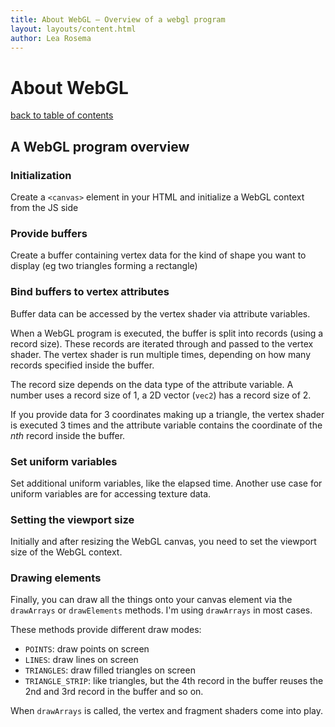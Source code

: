 ```yaml
---
title: About WebGL – Overview of a webgl program
layout: layouts/content.html
author: Lea Rosema
---
```


# About WebGL

[back to table of contents](../)

## A WebGL program overview

### Initialization

Create a `<canvas>` element in your HTML and initialize a WebGL context from the JS side

### Provide buffers

Create a buffer containing vertex data for the kind of shape you want to display (eg two triangles forming a rectangle)

### Bind buffers to vertex attributes

Buffer data can be accessed by the vertex shader via attribute variables.

When a WebGL program is executed, the buffer is split into records (using a record size).
These records are iterated through and passed to the vertex shader. The vertex shader is run multiple times, depending on
how many records specified inside the buffer.

The record size depends on the data type of the attribute variable.
A number uses a record size of 1, a 2D vector (`vec2`) has a record size of 2.

If you provide data for 3 coordinates making up a triangle, the vertex shader
is executed 3 times and the attribute variable contains the coordinate
of the _nth_ record inside the buffer.

### Set uniform variables

Set additional uniform variables, like the elapsed time.
Another use case for uniform variables are for accessing texture data.

### Setting the viewport size

Initially and after resizing the WebGL canvas, you need to set the viewport size of the WebGL context.

### Drawing elements

Finally, you can draw all the things onto your canvas element via the `drawArrays` or `drawElements` methods.
I'm using `drawArrays` in most cases.

These methods provide different draw modes:

- `POINTS`: draw points on screen
- `LINES`: draw lines on screen
- `TRIANGLES`: draw filled triangles on screen
- `TRIANGLE_STRIP`: like triangles, but the 4th record in the buffer reuses the 2nd and 3rd record in the buffer and so on.

When `drawArrays` is called, the vertex and fragment shaders come into play.
